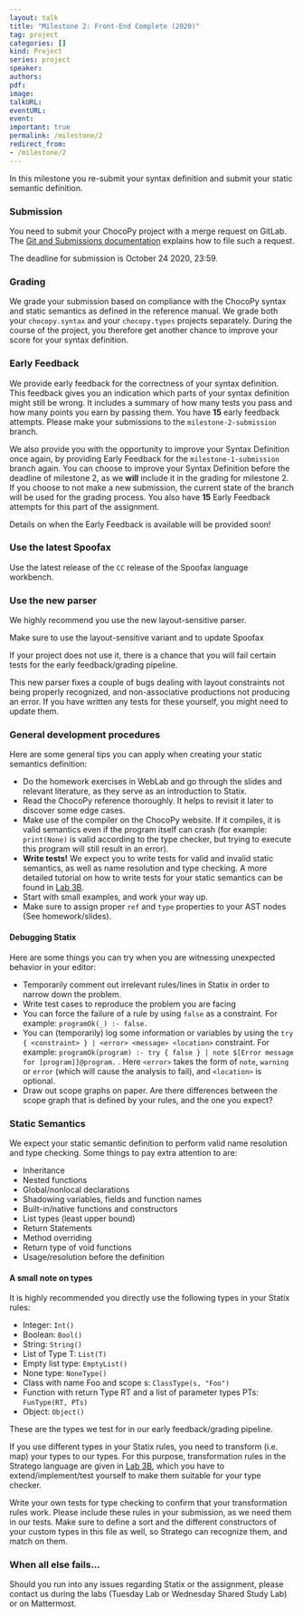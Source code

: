 ```yaml
---
layout: talk
title: "Milestone 2: Front-End Complete (2020)"
tag: project
categories: []
kind: Project
series: project
speaker:
authors:
pdf:
image:
talkURL:
eventURL:
event:
important: true
permalink: /milestone/2
redirect_from:
- /milestone/2
---
```


In this milestone you re-submit your syntax definition and submit your static semantic definition.

### Submission

You need to submit your ChocoPy project with a merge request on GitLab.
The [Git and Submissions documentation]({{site.baseurl}}/lab/1d) explains how to file such a request.

The deadline for submission is October 24 2020, 23:59.

### Grading

We grade your submission based on compliance with the ChocoPy syntax and static semantics as defined in the reference manual. We grade both your `chocopy.syntax` and your `chocopy.types` projects separately. During the course of the project, you therefore get another chance to improve your score for your syntax definition.

### Early Feedback

We provide early feedback for the correctness of your syntax definition.
This feedback gives you an indication which parts of your syntax definition might still be wrong.
It includes a summary of how many tests you pass and how many points you earn by passing them.
You have **15** early feedback attempts. Please make your submissions to the `milestone-2-submission` branch.

We also provide you with the opportunity to improve your Syntax Definition once again, by providing Early Feedback for the `milestone-1-submission` branch again. You can choose to improve your Syntax Definition before the deadline of milestone 2, as we **will** include it in the grading for milestone 2. If you choose to not make a new submission, the current state of the branch will be used for the grading process. You also have **15** Early Feedback attempts for this part of the assignment.

Details on when the Early Feedback is available will be provided soon!

### Use the latest Spoofax

Use the latest release of the `CC` release of the Spoofax language workbench.

### Use the new parser

We highly recommend you use the new layout-sensitive parser.

<!-- Details on how to start using this parser can be found here: [http://www.metaborg.org/en/latest/source/langdev/meta/lang/sdf3/configuration.html#jsglr-version](http://www.metaborg.org/en/latest/source/langdev/meta/lang/sdf3/configuration.html#jsglr-version).  -->

Make sure to use the layout-sensitive variant and to update Spoofax

<!-- (either download the newest version [here](https://buildfarm.metaborg.org/view/CS4200/job/metaborg/job/spoofax-releng/job/cs4200/lastSuccessfulBuild/artifact/dist/spoofax/eclipse/) or follow the [update instructions](/project/2020/09/08/lab1a/#updating-spoofax)) to actually get the latest version of the parser. -->

If your project does not use it, there is a chance that you will fail certain tests for the early feedback/grading pipeline.

This new parser fixes a couple of bugs dealing with layout constraints not being properly recognized, and non-associative productions not producing an error. If you have written any tests for these yourself, you might need to update them.

### General development procedures

Here are some general tips you can apply when creating your static semantics definition:

* Do the homework exercises in WebLab and go through the slides and relevant literature, as they serve as an introduction to Statix.
* Read the ChocoPy reference thoroughly. It helps to revisit it later to discover some edge cases.
* Make use of the compiler on the ChocoPy website. If it compiles, it is valid semantics even if the program itself can crash (for example: `print(None)` is valid according to the type checker, but trying to execute this program will still result in an error).
* **Write tests!** We expect you to write tests for valid and invalid static semantics, as well as name resolution and type checking. A more detailed tutorial on how to write tests for your static semantics can be found in [Lab 3B]({{site.baseurl}}/lab/3b/).
* Start with small examples, and work your way up.
* Make sure to assign proper `ref` and `type` properties to your AST nodes (See homework/slides).

#### Debugging Statix

Here are some things you can try when you are witnessing unexpected behavior in your editor:

* Temporarily comment out irrelevant rules/lines in Statix in order to narrow down the problem.
* Write test cases to reproduce the problem you are facing
* You can force the failure of a rule by using `false` as a constraint. For example: `programOk(_) :- false.`
* You can (temporarily) log some information or variables by using the `try { <constraint> } | <error> <message> <location>` constraint. For example: `programOk(program) :- try { false } | note $[Error message for [program]]@program.` . Here `<error>` takes the form of `note`, `warning` or `error` (which will cause the analysis to fail), and `<location>` is optional.
* Draw out scope graphs on paper. Are there differences between the scope graph that is defined by your rules, and the one you expect?

### Static Semantics

We expect your static semantic definition to perform valid name resolution and type checking. Some things to pay extra attention to are:

* Inheritance
* Nested functions
* Global/nonlocal declarations
* Shadowing variables, fields and function names
* Built-in/native functions and constructors
* List types (least upper bound)
* Return Statements
* Method overriding
* Return type of void functions
* Usage/resolution before the definition

#### A small note on types

It is highly recommended you directly use the following types in your Statix rules:

- Integer: `Int()`
- Boolean: `Bool()`
- String: `String()`
- List of Type T: `List(T)`
- Empty list type: `EmptyList()`
- None type: `NoneType()`
- Class with name Foo and scope s: `ClassType(s, "Foo")`
- Function with return Type RT and a list of parameter types PTs: `FunType(RT, PTs)`
- Object: `Object()`

These are the types we test for in our early feedback/grading pipeline.

If you use different types in your Statix rules, you need to transform (i.e. map) your types to our types. For this purpose, transformation rules in the Stratego language are given in [Lab 3B]({{site.baseurl}}/lab/3b/), which you have to extend/implement/test yourself to make them suitable for your type checker.

Write your own tests for type checking to confirm that your transformation rules work. Please include these rules in your submission, as we need them in our tests. Make sure to define a sort and the different constructors of your custom types in this file as well, so Stratego can recognize them, and match on them.

### When all else fails...

Should you run into any issues regarding Statix or the assignment, please contact us during the labs (Tuesday Lab or Wednesday Shared Study Lab) or on Mattermost.

